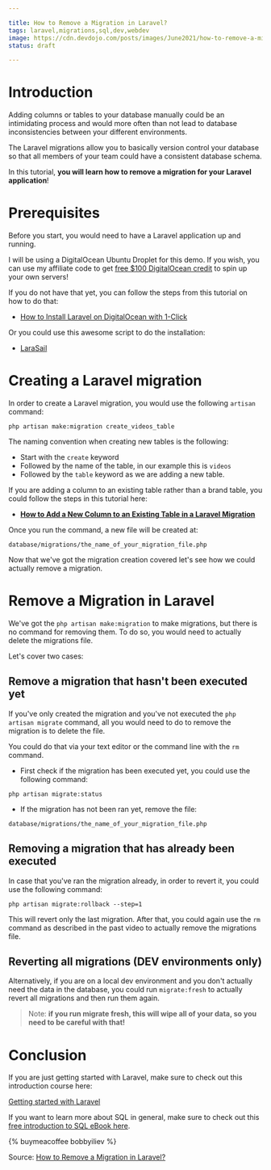 ```yaml
---

title: How to Remove a Migration in Laravel?
tags: laravel,migrations,sql,dev,webdev
image: https://cdn.devdojo.com/posts/images/June2021/how-to-remove-a-migration-in-laravel1.jpg
status: draft

---
```


# Introduction

Adding columns or tables to your database manually could be an intimidating process and would more often than not lead to database inconsistencies between your different environments.

The Laravel migrations allow you to basically version control your database so that all members of your team could have a consistent database schema.

In this tutorial, **you will learn how to remove a migration for your Laravel application**!

# Prerequisites

Before you start, you would need to have a Laravel application up and running.

I will be using a DigitalOcean Ubuntu Droplet for this demo. If you wish, you can use my affiliate code to get [free $100 DigitalOcean credit](https://m.do.co/c/2a9bba940f39) to spin up your own servers!

If you do not have that yet, you can follow the steps from this tutorial on how to do that:

* [How to Install Laravel on DigitalOcean with 1-Click](https://devdojo.com/bobbyiliev/how-to-install-laravel-on-digitalocean-with-1-click)

Or you could use this awesome script to do the installation:

* [LaraSail](https://devdojo.com/episode/laravel-on-digital-ocean-with-larasail)

# Creating a Laravel migration

In order to create a Laravel migration, you would use the following `artisan` command:

```
php artisan make:migration create_videos_table
```

The naming convention when creating new tables is the following: 

* Start with the `create` keyword
* Followed by the name of the table, in our example this is `videos`
* Followed by the `table` keyword as we are adding a new table.

If you are adding a column to an existing table rather than a brand table, you could follow the steps in this tutorial here:

* **[How to Add a New Column to an Existing Table in a Laravel Migration](https://devdojo.com/bobbyiliev/how-to-add-a-new-column-to-an-existing-table-in-a-laravel-migration)**

Once you run the command, a new file will be created at:

```
database/migrations/the_name_of_your_migration_file.php
```

Now that we've got the migration creation covered let's see how we could actually remove a migration. 

# Remove a Migration in Laravel

We've got the `php artisan make:migration` to make migrations, but there is no command for removing them. To do so, you would need to actually delete the migrations file.

Let's cover two cases:

## Remove a migration that hasn't been executed yet

If you've only created the migration and you've not executed the `php artisan migrate` command, all you would need to do to remove the migration is to delete the file.

You could do that via your text editor or the command line with the `rm` command.

* First check if the migration has been executed yet, you could use the following command:

```
php artisan migrate:status
```

* If the migration has not been ran yet, remove the file:

```
database/migrations/the_name_of_your_migration_file.php
```

## Removing a migration that has already been executed

In case that you've ran the migration already, in order to revert it, you could use the following command:

```
php artisan migrate:rollback --step=1
```

This will revert only the last migration. After that, you could again use the `rm` command as described in the past video to actually remove the migrations file.

## Reverting all migrations (DEV environments only)

Alternatively, if you are on a local dev environment and you don't actually need the data in the database, you could run `migrate:fresh` to actually revert all migrations and then run them again.

> Note: **if you run migrate fresh, this will wipe all of your data, so you need to be careful with that!**

# Conclusion

If you are just getting started with Laravel, make sure to check out this introduction course here:

[Getting started with Laravel](https://devdojo.com/course/laravel-7-basics)

If you want to learn more about SQL in general, make sure to check out this [free introduction to SQL eBook here](https://github.com/bobbyiliev/introduction-to-sql).

{% buymeacoffee bobbyiliev %}

Source: [How to Remove a Migration in Laravel?](https://devdojo.com/bobbyiliev/how-to-remove-a-migration-in-laravel)
